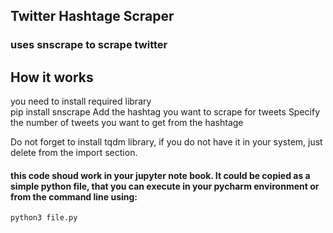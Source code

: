## Twitter Hashtage Scraper 

### uses snscrape to scrape twitter

## How it works 

you need to install required library \
    pip install snscrape
Add the hashtag you want to scrape for tweets
Specify the number of tweets you want to get from the hashtage 

Do not forget to install tqdm library, if you do not have it in your system, just delete from the import section. 

#### this code shoud work in your jupyter note book. It could be copied as a simple python file, that you can execute in your pycharm environment or from the command line using:
    python3 file.py